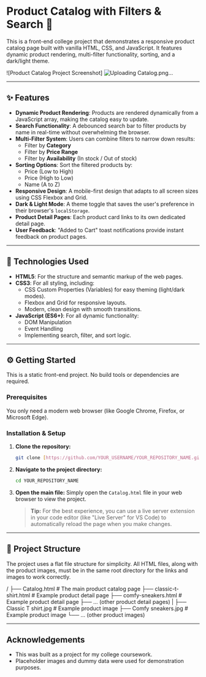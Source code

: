 # Product Catalog with Filters & Search 🚀

This is a front-end college project that demonstrates a responsive product catalog page built with vanilla HTML, CSS, and JavaScript. It features dynamic product rendering, multi-filter functionality, sorting, and a dark/light theme.

![Product Catalog Project Screenshot]
![Uploading Catalog.png…]()

---

## ✨ Features

-   **Dynamic Product Rendering**: Products are rendered dynamically from a JavaScript array, making the catalog easy to update.
-   **Search Functionality**: A debounced search bar to filter products by name in real-time without overwhelming the browser.
-   **Multi-Filter System**: Users can combine filters to narrow down results:
    -   Filter by **Category**
    -   Filter by **Price Range**
    -   Filter by **Availability** (In stock / Out of stock)
-   **Sorting Options**: Sort the filtered products by:
    -   Price (Low to High)
    -   Price (High to Low)
    -   Name (A to Z)
-   **Responsive Design**: A mobile-first design that adapts to all screen sizes using CSS Flexbox and Grid.
-   **Dark & Light Mode**: A theme toggle that saves the user's preference in their browser's `localStorage`.
-   **Product Detail Pages**: Each product card links to its own dedicated detail page.
-   **User Feedback**: "Added to Cart" toast notifications provide instant feedback on product pages.

---

## 🔧 Technologies Used

-   **HTML5**: For the structure and semantic markup of the web pages.
-   **CSS3**: For all styling, including:
    -   CSS Custom Properties (Variables) for easy theming (light/dark modes).
    -   Flexbox and Grid for responsive layouts.
    -   Modern, clean design with smooth transitions.
-   **JavaScript (ES6+)**: For all dynamic functionality:
    -   DOM Manipulation
    -   Event Handling
    -   Implementing search, filter, and sort logic.

---

## ⚙️ Getting Started

This is a static front-end project. No build tools or dependencies are required.

### Prerequisites

You only need a modern web browser (like Google Chrome, Firefox, or Microsoft Edge).

### Installation & Setup

1.  **Clone the repository:**
    ```sh
    git clone [https://github.com/YOUR_USERNAME/YOUR_REPOSITORY_NAME.git](https://github.com/YOUR_USERNAME/YOUR_REPOSITORY_NAME.git)
    ```
2.  **Navigate to the project directory:**
    ```sh
    cd YOUR_REPOSITORY_NAME
    ```
3.  **Open the main file:**
    Simply open the `Catalog.html` file in your web browser to view the project.

    > **Tip:** For the best experience, you can use a live server extension in your code editor (like "Live Server" for VS Code) to automatically reload the page when you make changes.

---

## 📁 Project Structure

The project uses a flat file structure for simplicity. All HTML files, along with the product images, must be in the same root directory for the links and images to work correctly.

/
├── Catalog.html            # The main product catalog page
├── classic-t-shirt.html    # Example product detail page
├── comfy-sneakers.html     # Example product detail page
├── ... (other product detail pages)
|
├── Classic T shirt.jpg     # Example product image
├── Comfy sneakers.jpg      # Example product image
└── ... (other product images)

---

## Acknowledgements

-   This was built as a project for my college coursework.
-   Placeholder images and dummy data were used for demonstration purposes.
